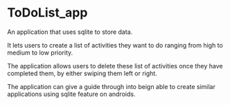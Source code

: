 # ToDoList_app
An application that uses sqlite to store data.

It lets users to create a list of activities they want to do ranging from high to medium to low priority.

The application allows users to delete these list of activities once they have completed them, by either swiping them left or right.

The application can give a guide through into beign able to create similar applications using sqlite feature on androids.
